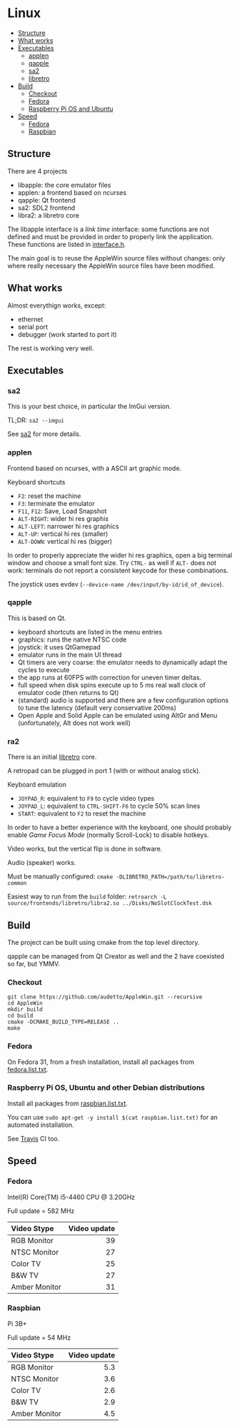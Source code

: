 # Linux

* [Structure](#structure)
* [What works](#what-works)
* [Executables](#executables)
  * [applen](#applen)
  * [qapple](#qapple)
  * [sa2](#sa2)
  * [libretro](#ra2)
* [Build](#build)
  * [Checkout](#checkout)
  * [Fedora](#fedora)
  * [Raspberry Pi OS and Ubuntu](#raspbian)
* [Speed](#build)
  * [Fedora](#fedora-1)
  * [Raspbian](#raspbian-1)

## Structure

There are 4 projects

* libapple: the core emulator files
* applen: a frontend based on ncurses
* qapple: Qt frontend
* sa2: SDL2 frontend
* libra2: a libretro core

The libapple interface is a *link time* interface: some functions are not defined and must be provided in order to properly link
the application. These functions are listed in [interface.h](source/linux/interface.h).

The main goal is to reuse the AppleWin source files without changes: only where really necessary the AppleWin source files have
been modified.

##  What works

Almost everythign works, except:

* ethernet
* serial port
* debugger (work started to port it)

The rest is working very well.

## Executables

### sa2

This is your best choice, in particular the ImGui version.

TL;DR: ``sa2 --imgui``

See [sa2](source/frontends/sdl/README.md) for more details.

### applen

Frontend based on ncurses, with a ASCII art graphic mode.

Keyboard shortcuts

* ``F2``: reset the machine
* ``F3``: terminate the emulator
* ``F11``, ``F12``: Save, Load Snapshot
* ``ALT-RIGHT``: wider hi res graphis
* ``ALT-LEFT``: narrower hi res graphics
* ``ALT-UP``: vertical hi res (smaller)
* ``ALT-DOWN``: vertical hi res (bigger)

In order to properly appreciate the wider hi res graphics, open a big terminal window and choose a small font size.
Try ``CTRL-`` as well if ``ALT-`` does not work: terminals do not report a consistent keycode for these combinations.

The joystick uses evdev (``--device-name /dev/input/by-id/id_of_device``).

### qapple

This is based on Qt.

* keyboard shortcuts are listed in the menu entries
* graphics: runs the native NTSC code
* joystick: it uses QtGamepad
* emulator runs in the main UI thread
* Qt timers are very coarse: the emulator needs to dynamically adapt the cycles to execute
* the app runs at 60FPS with correction for uneven timer deltas.
* full speed when disk spins execute up to 5 ms real wall clock of emulator code (then returns to Qt)
* (standard) audio is supported and there are a few configuration options to tune the latency (default very conservative 200ms)
* Open Apple and Solid Apple can be emulated using AltGr and Menu (unfortunately, Alt does not work well)

### ra2

There is an initial [libretro](https://docs.libretro.com/development/cores/developing-cores/) core.

A retropad can be plugged in port 1 (with or without analog stick).

Keyboard emulation

* ``JOYPAD_R``: equivalent to ``F9`` to cycle video types
* ``JOYPAD_L``: equivalent to ``CTRL-SHIFT-F6`` to cycle 50% scan lines
* ``START``: equivalent to ``F2`` to reset the machine

In order to have a better experience with the keyboard, one should probably enable *Game Focus Mode* (normally Scroll-Lock) to disable hotkeys.

Video works, but the vertical flip is done in software.

Audio (speaker) works.

Must be manually configured:
``cmake -DLIBRETRO_PATH=/path/to/libretro-common``

Easiest way to run from the ``build`` folder:
``retroarch -L source/frontends/libretro/libra2.so ../Disks/NoSlotClockTest.dsk``

## Build

The project can be built using cmake from the top level directory.

qapple can be managed from Qt Creator as well and the 2 have coexisted so far, but YMMV.

### Checkout

```
git clone https://github.com/audetto/AppleWin.git --recursive
cd AppleWin
mkdir build
cd build
cmake -DCMAKE_BUILD_TYPE=RELEASE ..
make
```

### Fedora

On Fedora 31, from a fresh installation, install all packages from [fedora.list.txt](source/linux/fedora.list.txt).

### Raspberry Pi OS, Ubuntu and other Debian distributions

Install all packages from [raspbian.list.txt](source/linux/raspbian.list.txt).

You can use `sudo apt-get -y install $(cat raspbian.list.txt)` for an automated installation.

See [Travis](.travis.yml) CI too.

## Speed

### Fedora

Intel(R) Core(TM) i5-4460  CPU @ 3.20GHz

Full update = 582 MHz

| Video Stype | Video update |
| :--- | ---: |
| RGB Monitor | 39 |
| NTSC Monitor | 27 |
| Color TV | 25 |
| B&W TV | 27 |
| Amber Monitor | 31 |

### Raspbian

Pi 3B+

Full update = 54 MHz

| Video Stype | Video update |
| :--- | ---: |
| RGB Monitor | 5.3 |
| NTSC Monitor | 3.6 |
| Color TV | 2.6 |
| B&W TV | 2.9 |
| Amber Monitor | 4.5 |
